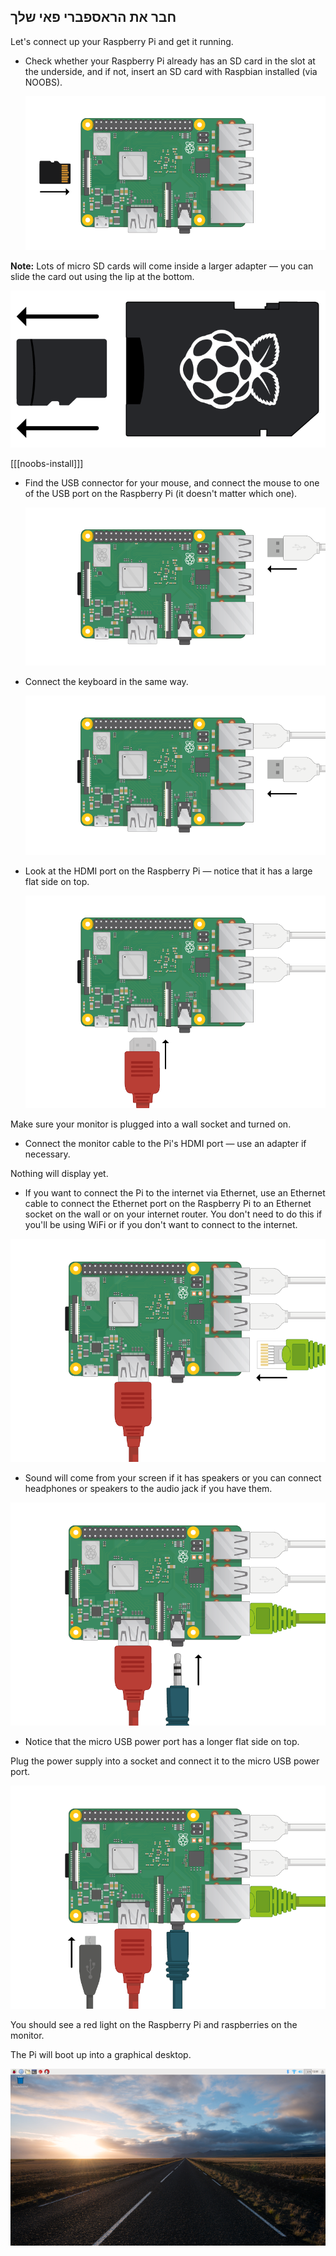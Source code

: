 ## חבר את הראספברי פאי שלך

Let's connect up your Raspberry Pi and get it running.

+ Check whether your Raspberry Pi already has an SD card in the slot at the underside, and if not, insert an SD card with Raspbian installed (via NOOBS).
    
    ![screenshot](images/pi-sd.png)

**Note:** Lots of micro SD cards will come inside a larger adapter — you can slide the card out using the lip at the bottom.

![sd card holder](images/sd-card-holder.png)

[[[noobs-install]]]

+ Find the USB connector for your mouse, and connect the mouse to one of the USB port on the Raspberry Pi (it doesn't matter which one).
    
    ![screenshot](images/pi-mouse.png)

+ Connect the keyboard in the same way.
    
    ![screenshot](images/pi-keyboard.png)

+ Look at the HDMI port on the Raspberry Pi — notice that it has a large flat side on top.
    
    ![screenshot](images/pi-hdmi.png)

Make sure your monitor is plugged into a wall socket and turned on.

+ Connect the monitor cable to the Pi's HDMI port — use an adapter if necessary.

Nothing will display yet.

+ If you want to connect the Pi to the internet via Ethernet, use an Ethernet cable to connect the Ethernet port on the Raspberry Pi to an Ethernet socket on the wall or on your internet router. You don't need to do this if you'll be using WiFi or if you don't want to connect to the internet.

![ethernet](images/pi-ethernet.png)

+ Sound will come from your screen if it has speakers or you can connect headphones or speakers to the audio jack if you have them.

![headphones](images/pi-headphones.png)

+ Notice that the micro USB power port has a longer flat side on top.

Plug the power supply into a socket and connect it to the micro USB power port.

![screenshot](images/pi-power.png)

You should see a red light on the Raspberry Pi and raspberries on the monitor.

The Pi will boot up into a graphical desktop.

![screenshot](images/pi-desktop.png)